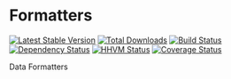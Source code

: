Formatters
=======

[![Latest Stable Version](https://poser.pugx.org/packaged/formatters/version.png)](https://packagist.org/packages/packaged/formatters)
[![Total Downloads](https://poser.pugx.org/packaged/formatters/d/total.png)](https://packagist.org/packages/packaged/formatters)
[![Build Status](https://travis-ci.org/packaged/formatters.png)](https://travis-ci.org/packaged/formatters)
[![Dependency Status](https://www.versioneye.com/php/packaged:formatters/badge.png)](https://www.versioneye.com/php/packaged:formatters)
[![HHVM Status](http://hhvm.h4cc.de/badge/packaged/formatters.png)](http://hhvm.h4cc.de/package/packaged/formatters)
[![Coverage Status](https://coveralls.io/repos/packaged/formatters/badge.png)](https://coveralls.io/r/packaged/formatters)

Data Formatters

